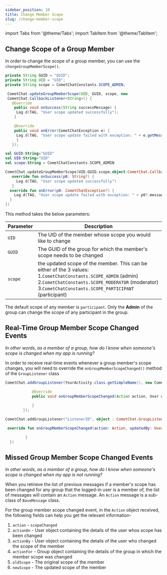 ```yaml
---
sidebar_position: 10
title: Change Member Scope
slug: /change-member-scope
---
```


import Tabs from '@theme/Tabs';
import TabItem from '@theme/TabItem';

## Change Scope of a Group Member

In order to change the scope of a group member, you can use the `changeGroupMemberScope()`.

<Tabs>
<TabItem value="Java" label="Java">

```java
private String GUID = "GUID";
private String UID = "UID";
private String scope = CometChatConstants.SCOPE_ADMIN;

 CometChat.updateGroupMemberScope(UID, GUID, scope, new      
 CometChat.CallbackListener<String>() {
   @Override
    public void onSuccess(String successMessage) {
     Log.d(TAG, "User scope updated successfully");
    }

    @Override
    public void onError(CometChatException e) {
     Log.d(TAG, "User scope update failed with exception: " + e.getMessage());
     }
   });
```
</TabItem>
<TabItem value="Kotlin" label="Kotlin">

```kotlin
val GUID:String="GUID"
val UID:String="UID"
val scope:String = CometChatConstants.SCOPE_ADMIN

CometChat.updateGroupMemberScope(UID,GUID,scope,object:CometChat.CallbackListener<String>(){
   override fun onSuccess(p0: String?) {
     Log.d(TAG, "User scope updated successfully")
   }
  override fun onError(p0: CometChatException?) {
    Log.d(TAG, "User scope update failed with exception: " + p0?.message)
  }
})
```
</TabItem>
</Tabs>

This method takes the below parameters:

| Parameter | Description | 
| ---- | ---- | 
| `UID` | The UID of the member whose scope you would like to change | 
| `GUID` | The GUID of the group for which the member's scope needs to be changed | 
| `scope` | the updated scope of the member. This can be either of the 3 values:<br />1.`CometChatConstants.SCOPE_ADMIN` (admin)<br />2.`CometChatConstants.SCOPE_MODERATOR` (moderator)<br />3.`CometChatConstants.SCOPE_PARTICIPANT` (participant) | 


The default scope of any member is `participant`. Only the **Admin** of the group can change the scope of any participant in the group.

## Real-Time Group Member Scope Changed Events

_In other words, as a member of a group, how do I know when someone's scope is changed when my app is running?_

In order to receive real-time events whenever a group member's scope changes, you will need to override the `onGroupMemberScopeChanged()` method of the `GroupListener` class

<Tabs>
<TabItem value="Java" label="Java">

```java
CometChat.addGroupListener(YourActivity.class.getSimpleName(), new CometChat.GroupListener() {

            @Override
            public void onGroupMemberScopeChanged(Action action, User updatedBy, User updatedUser, String scopeChangedTo, String scopeChangedFrom, Group group) {
                
            }
        });
```
</TabItem>
<TabItem value="Kotlin" label="Kotlin">

```kotlin
CometChat.addGroupListener("ListenerID", object : CometChat.GroupListener() {

 override fun onGroupMemberScopeChanged(action: Action, updatedBy: User, updatedUser: User, scopeChangedTo: String, scopeChangedFrom: String, group: Group) {

         }
  })
```
</TabItem>
</Tabs>


## Missed Group Member Scope Changed Events

_In other words, as a member of a group, how do I know when someone's scope is changed when my app is not running?_

When you retrieve the list of previous messages if a member's scope has been changed for any group that the logged-in user is a member of, the list of messages will contain an `Action` message. An `Action` message is a sub-class of `BaseMessage` class.

For the group member scope changed event, in the `Action` object received, the following fields can help you get the relevant information-

1. `action` - `scopeChanged`
2. `actionOn` - User object containing the details of the user whos scope has been changed
3. `actionBy` - User object containing the details of the user who changed the scope of the member
4. `actionFor` - Group object containing the details of the group in which the member scope was changed
5. `oldScope` - The original scope of the member
6. `newScope` - The updated scope of the member